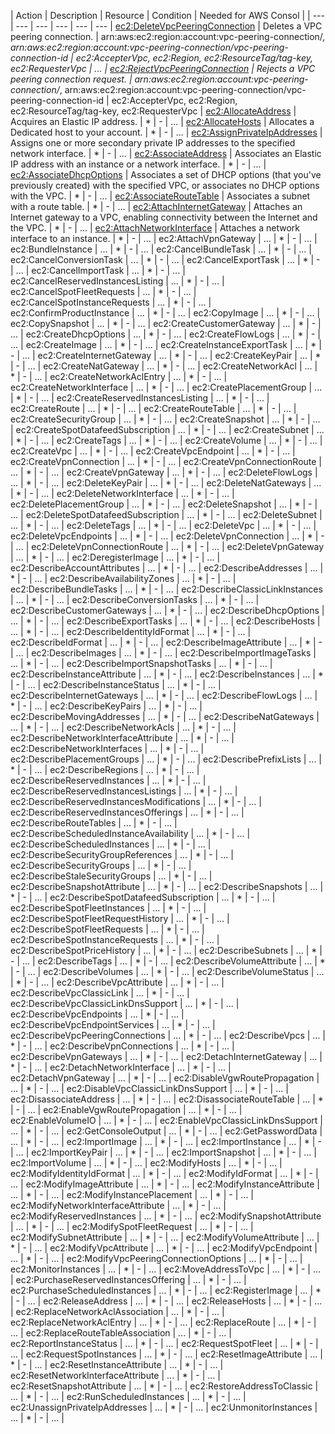 | Action | Description | Resource | Condition | Needed for AWS Consol |
| --- | --- | --- | --- | --- | --- |
[ec2:DeleteVpcPeeringConnection](http://docs.aws.amazon.com/AWSEC2/latest/APIReference/API_DeleteVpcPeeringConnection.html) | Deletes a VPC peering connection. | arn:aws:ec2:region:account:vpc-peering-connection/*, arn:aws:ec2:region:account:vpc-peering-connection/vpc-peering-connection-id | ec2:AccepterVpc, ec2:Region, ec2:ResourceTag/tag-key, ec2:RequesterVpc | ... |
[ec2:RejectVpcPeeringConnection](http://docs.aws.amazon.com/AWSEC2/latest/APIReference/API_RejectVpcPeeringConnection.html) | Rejects a VPC peering connection request. | arn:aws:ec2:region:account:vpc-peering-connection/*, arn:aws:ec2:region:account:vpc-peering-connection/vpc-peering-connection-id | ec2:AccepterVpc, ec2:Region, ec2:ResourceTag/tag-key, ec2:RequesterVpc |
[ec2:AllocateAddress](http://docs.aws.amazon.com/AWSEC2/latest/APIReference/API_AllocateAddress.html) | Acquires an Elastic IP address. | * | - | ... |
[ec2:AllocateHosts](http://docs.aws.amazon.com/AWSEC2/latest/APIReference/API_AllocateHosts.html) | Allocates a Dedicated host to your account. | * | - | ... |
[ec2:AssignPrivateIpAddresses](http://docs.aws.amazon.com/AWSEC2/latest/APIReference/API_AssignPrivateIpAddresses.html) | Assigns one or more secondary private IP addresses to the specified network interface. | * | - | ... |
[ec2:AssociateAddress](http://docs.aws.amazon.com/AWSEC2/latest/APIReference/API_AssociateAddress.html) | Associates an Elastic IP address with an instance or a network interface. | * | - | ... |
[ec2:AssociateDhcpOptions](http://docs.aws.amazon.com/AWSEC2/latest/APIReference/API_AssociateDhcpOptions.html) | Associates a set of DHCP options (that you've previously created) with the specified VPC, or associates no DHCP options with the VPC. | * | - | ... |
[ec2:AssociateRouteTable](http://docs.aws.amazon.com/AWSEC2/latest/APIReference/API_AssociateRouteTable.html) | Associates a subnet with a route table. | * | - | ... |
[ec2:AttachInternetGateway](http://docs.aws.amazon.com/AWSEC2/latest/APIReference/API_AttachInternetGateway.html) | Attaches an Internet gateway to a VPC, enabling connectivity between the Internet and the VPC. | * | - | ... |
[ec2:AttachNetworkInterface](http://docs.aws.amazon.com/AWSEC2/latest/APIReference/API_AttachNetworkInterface.html) | Attaches a network interface to an instance. | * | - | ... |
ec2:AttachVpnGateway | ... | * | - | ... |
ec2:BundleInstance | ... | * | - | ... |
ec2:CancelBundleTask | ... | * | - | ... |
ec2:CancelConversionTask | ... | * | - | ... |
ec2:CancelExportTask | ... | * | - | ... |
ec2:CancelImportTask | ... | * | - | ... |
ec2:CancelReservedInstancesListing | ... | * | - | ... |
ec2:CancelSpotFleetRequests | ... | * | - | ... |
ec2:CancelSpotInstanceRequests | ... | * | - | ... |
ec2:ConfirmProductInstance | ... | * | - | ... |
ec2:CopyImage | ... | * | - | ... |
ec2:CopySnapshot | ... | * | - | ... |
ec2:CreateCustomerGateway | ... | * | - | ... |
ec2:CreateDhcpOptions | ... | * | - | ... |
ec2:CreateFlowLogs | ... | * | - | ... |
ec2:CreateImage | ... | * | - | ... |
ec2:CreateInstanceExportTask | ... | * | - | ... |
ec2:CreateInternetGateway | ... | * | - | ... |
ec2:CreateKeyPair | ... | * | - | ... |
ec2:CreateNatGateway | ... | * | - | ... |
ec2:CreateNetworkAcl | ... | * | - | ... |
ec2:CreateNetworkAclEntry | ... | * | - | ... |
ec2:CreateNetworkInterface | ... | * | - | ... |
ec2:CreatePlacementGroup | ... | * | - | ... |
ec2:CreateReservedInstancesListing | ... | * | - | ... |
ec2:CreateRoute | ... | * | - | ... |
ec2:CreateRouteTable | ... | * | - | ... |
ec2:CreateSecurityGroup | ... | * | - | ... |
ec2:CreateSnapshot | ... | * | - | ... |
ec2:CreateSpotDatafeedSubscription | ... | * | - | ... |
ec2:CreateSubnet | ... | * | - | ... |
ec2:CreateTags | ... | * | - | ... |
ec2:CreateVolume | ... | * | - | ... |
ec2:CreateVpc | ... | * | - | ... |
ec2:CreateVpcEndpoint | ... | * | - | ... |
ec2:CreateVpnConnection | ... | * | - | ... |
ec2:CreateVpnConnectionRoute | ... | * | - | ... |
ec2:CreateVpnGateway | ... | * | - | ... |
ec2:DeleteFlowLogs | ... | * | - | ... |
ec2:DeleteKeyPair | ... | * | - | ... |
ec2:DeleteNatGateways | ... | * | - | ... |
ec2:DeleteNetworkInterface | ... | * | - | ... |
ec2:DeletePlacementGroup | ... | * | - | ... |
ec2:DeleteSnapshot | ... | * | - | ... |
ec2:DeleteSpotDatafeedSubscription | ... | * | - | ... |
ec2:DeleteSubnet | ... | * | - | ... |
ec2:DeleteTags | ... | * | - | ... |
ec2:DeleteVpc | ... | * | - | ... |
ec2:DeleteVpcEndpoints | ... | * | - | ... |
ec2:DeleteVpnConnection | ... | * | - | ... |
ec2:DeleteVpnConnectionRoute | ... | * | - | ... |
ec2:DeleteVpnGateway | ... | * | - | ... |
ec2:DeregisterImage | ... | * | - | ... |
ec2:DescribeAccountAttributes | ... | * | - | ... |
ec2:DescribeAddresses | ... | * | - | ... |
ec2:DescribeAvailabilityZones | ... | * | - | ... |
ec2:DescribeBundleTasks | ... | * | - | ... |
ec2:DescribeClassicLinkInstances | ... | * | - | ... |
ec2:DescribeConversionTasks | ... | * | - | ... |
ec2:DescribeCustomerGateways | ... | * | - | ... |
ec2:DescribeDhcpOptions | ... | * | - | ... |
ec2:DescribeExportTasks | ... | * | - | ... |
ec2:DescribeHosts | ... | * | - | ... |
ec2:DescribeIdentityIdFormat | ... | * | - | ... |
ec2:DescribeIdFormat | ... | * | - | ... |
ec2:DescribeImageAttribute | ... | * | - | ... |
ec2:DescribeImages | ... | * | - | ... |
ec2:DescribeImportImageTasks | ... | * | - | ... |
ec2:DescribeImportSnapshotTasks | ... | * | - | ... |
ec2:DescribeInstanceAttribute | ... | * | - | ... |
ec2:DescribeInstances | ... | * | - | ... |
ec2:DescribeInstanceStatus | ... | * | - | ... |
ec2:DescribeInternetGateways | ... | * | - | ... |
ec2:DescribeFlowLogs | ... | * | - | ... |
ec2:DescribeKeyPairs | ... | * | - | ... |
ec2:DescribeMovingAddresses | ... | * | - | ... |
ec2:DescribeNatGateways | ... | * | - | ... |
ec2:DescribeNetworkAcls | ... | * | - | ... |
ec2:DescribeNetworkInterfaceAttribute | ... | * | - | ... |
ec2:DescribeNetworkInterfaces | ... | * | - | ... |
ec2:DescribePlacementGroups | ... | * | - | ... |
ec2:DescribePrefixLists | ... | * | - | ... |
ec2:DescribeRegions | ... | * | - | ... |
ec2:DescribeReservedInstances | ... | * | - | ... |
ec2:DescribeReservedInstancesListings | ... | * | - | ... |
ec2:DescribeReservedInstancesModifications | ... | * | - | ... |
ec2:DescribeReservedInstancesOfferings | ... | * | - | ... |
ec2:DescribeRouteTables | ... | * | - | ... |
ec2:DescribeScheduledInstanceAvailability | ... | * | - | ... |
ec2:DescribeScheduledInstances | ... | * | - | ... |
ec2:DescribeSecurityGroupReferences | ... | * | - | ... |
ec2:DescribeSecurityGroups | ... | * | - | ... |
ec2:DescribeStaleSecurityGroups | ... | * | - | ... |
ec2:DescribeSnapshotAttribute | ... | * | - | ... |
ec2:DescribeSnapshots | ... | * | - | ... |
ec2:DescribeSpotDatafeedSubscription | ... | * | - | ... |
ec2:DescribeSpotFleetInstances | ... | * | - | ... |
ec2:DescribeSpotFleetRequestHistory | ... | * | - | ... |
ec2:DescribeSpotFleetRequests | ... | * | - | ... |
ec2:DescribeSpotInstanceRequests | ... | * | - | ... |
ec2:DescribeSpotPriceHistory | ... | * | - | ... |
ec2:DescribeSubnets | ... | * | - | ... |
ec2:DescribeTags | ... | * | - | ... |
ec2:DescribeVolumeAttribute | ... | * | - | ... |
ec2:DescribeVolumes | ... | * | - | ... |
ec2:DescribeVolumeStatus | ... | * | - | ... |
ec2:DescribeVpcAttribute | ... | * | - | ... |
ec2:DescribeVpcClassicLink | ... | * | - | ... |
ec2:DescribeVpcClassicLinkDnsSupport | ... | * | - | ... |
ec2:DescribeVpcEndpoints | ... | * | - | ... |
ec2:DescribeVpcEndpointServices | ... | * | - | ... |
ec2:DescribeVpcPeeringConnections | ... | * | - | ... |
ec2:DescribeVpcs | ... | * | - | ... |
ec2:DescribeVpnConnections | ... | * | - | ... |
ec2:DescribeVpnGateways | ... | * | - | ... |
ec2:DetachInternetGateway | ... | * | - | ... |
ec2:DetachNetworkInterface | ... | * | - | ... |
ec2:DetachVpnGateway | ... | * | - | ... |
ec2:DisableVgwRoutePropagation | ... | * | - | ... |
ec2:DisableVpcClassicLinkDnsSupport | ... | * | - | ... |
ec2:DisassociateAddress | ... | * | - | ... |
ec2:DisassociateRouteTable | ... | * | - | ... |
ec2:EnableVgwRoutePropagation | ... | * | - | ... |
ec2:EnableVolumeIO | ... | * | - | ... |
ec2:EnableVpcClassicLinkDnsSupport | ... | * | - | ... |
ec2:GetConsoleOutput | ... | * | - | ... |
ec2:GetPasswordData | ... | * | - | ... |
ec2:ImportImage | ... | * | - | ... |
ec2:ImportInstance | ... | * | - | ... |
ec2:ImportKeyPair | ... | * | - | ... |
ec2:ImportSnapshot | ... | * | - | ... |
ec2:ImportVolume | ... | * | - | ... |
ec2:ModifyHosts | ... | * | - | ... |
ec2:ModifyIdentityIdFormat | ... | * | - | ... |
ec2:ModifyIdFormat | ... | * | - | ... |
ec2:ModifyImageAttribute | ... | * | - | ... |
ec2:ModifyInstanceAttribute | ... | * | - | ... |
ec2:ModifyInstancePlacement | ... | * | - | ... |
ec2:ModifyNetworkInterfaceAttribute | ... | * | - | ... |
ec2:ModifyReservedInstances | ... | * | - | ... |
ec2:ModifySnapshotAttribute | ... | * | - | ... |
ec2:ModifySpotFleetRequest | ... | * | - | ... |
ec2:ModifySubnetAttribute | ... | * | - | ... |
ec2:ModifyVolumeAttribute | ... | * | - | ... |
ec2:ModifyVpcAttribute | ... | * | - | ... |
ec2:ModifyVpcEndpoint | ... | * | - | ... |
ec2:ModifyVpcPeeringConnectionOptions | ... | * | - | ... |
ec2:MonitorInstances | ... | * | - | ... |
ec2:MoveAddressToVpc | ... | * | - | ... |
ec2:PurchaseReservedInstancesOffering | ... | * | - | ... |
ec2:PurchaseScheduledInstances | ... | * | - | ... |
ec2:RegisterImage | ... | * | - | ... |
ec2:ReleaseAddress | ... | * | - | ... |
ec2:ReleaseHosts | ... | * | - | ... |
ec2:ReplaceNetworkAclAssociation | ... | * | - | ... |
ec2:ReplaceNetworkAclEntry | ... | * | - | ... |
ec2:ReplaceRoute | ... | * | - | ... |
ec2:ReplaceRouteTableAssociation | ... | * | - | ... |
ec2:ReportInstanceStatus | ... | * | - | ... |
ec2:RequestSpotFleet | ... | * | - | ... |
ec2:RequestSpotInstances | ... | * | - | ... |
ec2:ResetImageAttribute | ... | * | - | ... |
ec2:ResetInstanceAttribute | ... | * | - | ... |
ec2:ResetNetworkInterfaceAttribute | ... | * | - | ... |
ec2:ResetSnapshotAttribute | ... | * | - | ... |
ec2:RestoreAddressToClassic | ... | * | - | ... |
ec2:RunScheduledInstances | ... | * | - | ... |
ec2:UnassignPrivateIpAddresses | ... | * | - | ... |
ec2:UnmonitorInstances | ... | * | - | ... |